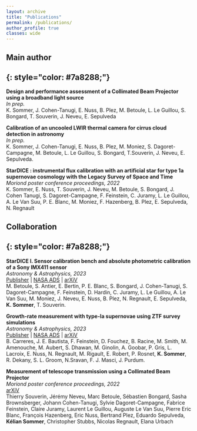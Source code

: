 ```yaml
---
layout: archive
title: "Publications"
permalink: /publications/
author_profile: true
classes: wide
---
```


## **Main author**
{: style="color: #7a8288;"}
--- 

**Design and performance assessment of a Collimated Beam Projector using a broadband light source**\
*In prep.*\
K. Sommer, J. Cohen-Tanugi, E. Nuss, B. Plez, M. Betoule, L. Le Guillou, S. Bongard, T. Souverin, J. Neveu, E. Sepulveda

**Calibration of an uncooled LWIR thermal camera for cirrus cloud detection in astronomy**\
*In prep.*\
K. Sommer, J. Cohen-Tanugi, E. Nuss, B. Plez, M. Moniez, S. Dagoret-Campagne, M. Betoule, L. Le Guillou, S. Bongard, T.Souverin, J. Neveu, E. Sepulveda.

**StarDICE : instrumental flux calibration with an artificial star for type 1a supernovae cosmology with the Legacy Survey of Space and Time**\
*Moriond poster conference proceedings, 2022*\
K. Sommer, E. Nuss, T. Souverin, J. Neveu, M. Betoule, S. Bongard, J. Cohen Tanugi, S. Dagoret-Campagne, F. Feinstein, C. Juramy, L. Le Guillou, A. Le Van Suu, P. E. Blanc, M. Moniez, F. Hazenberg, B. Plez, E. Sepulveda, N. Regnault

## **Collaboration**
{: style="color: #7a8288;"}
---

**StarDICE I. Sensor calibration bench and absolute photometric calibration of a Sony IMX411 sensor**\
*Astronomy & Astrophysics, 2023*\
[Publisher](https://www.aanda.org/articles/aa/full_html/2023/02/aa44973-22/aa44973-22.html) | [NASA ADS](https://ui.adsabs.harvard.edu/abs/2023A&A...670A.119B) | [arXiV](https://arxiv.org/abs/2211.04913)\
M. Betoule, S. Antier, E. Bertin, P. E. Blanc, S. Bongard, J. Cohen-Tanugi, S. Dagoret-Campagne, F. Feinstein, D. Hardin, C.
Juramy, L. Le Guillou, A. Le Van Suu, M. Moniez, J. Neveu, E. Nuss, B. Plez, N. Regnault, E. Sepulveda, **K. Sommer**, T.
Souverin.

**Growth-rate measurement with type-Ia supernovae using ZTF survey simulations**\
*Astronomy & Astrophysics, 2023*\
[Publisher](https://www.aanda.org/articles/aa/abs/2023/06/aa46173-23/aa46173-23.html) | [NASA ADS](https://ui.adsabs.harvard.edu/abs/2023A%26A...674A.197C/abstract) | [arXiV](https://arxiv.org/abs/2303.01198)\
B. Carreres, J. E. Bautista, F. Feinstein, D. Fouchez, B. Racine, M. Smith, M. Amenouche, M. Aubert, S. Dhawan, M. Ginolin, A. Goobar, P. Gris, L. Lacroix, E. Nuss, N. Regnault, M. Rigault, E. Robert, P. Rosnet, **K. Sommer**, R. Dekany, S. L. Groom, N.Sravan, F. J. Masci, J. Purdum.

**Measurement of telescope transmission using a Collimated Beam Projector**\
*Moriond poster conference proceedings, 2022*\
[arXiV](https://arxiv.org/abs/2206.07530)\
Thierry Souverin, Jérémy Neveu, Marc Betoule, Sébastien Bongard, Sasha Brownsberger, Johann Cohen-Tanugi, Sylvie Dagoret-Campagne, Fabrice Feinstein, Claire Juramy, Laurent Le Guillou, Auguste Le Van Suu, Pierre Eric Blanc, François Hazenberg, Eric Nuss, Bertrand Plez, Eduardo Sepulveda, **Kélian Sommer**, Christopher Stubbs, Nicolas Regnault, Elana Urbach



